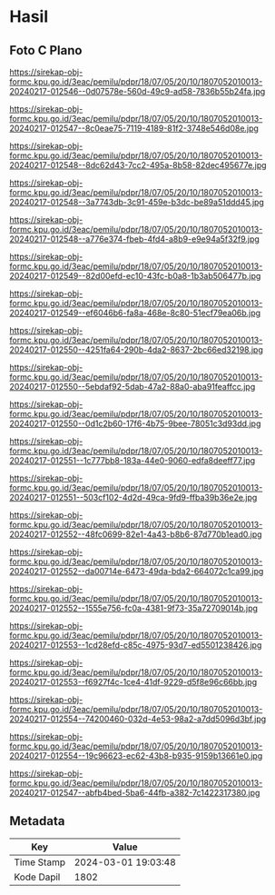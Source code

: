 # Hasil

## Foto C Plano

https://sirekap-obj-formc.kpu.go.id/3eac/pemilu/pdpr/18/07/05/20/10/1807052010013-20240217-012546--0d07578e-560d-49c9-ad58-7836b55b24fa.jpg

https://sirekap-obj-formc.kpu.go.id/3eac/pemilu/pdpr/18/07/05/20/10/1807052010013-20240217-012547--8c0eae75-7119-4189-81f2-3748e546d08e.jpg

https://sirekap-obj-formc.kpu.go.id/3eac/pemilu/pdpr/18/07/05/20/10/1807052010013-20240217-012548--8dc62d43-7cc2-495a-8b58-82dec495677e.jpg

https://sirekap-obj-formc.kpu.go.id/3eac/pemilu/pdpr/18/07/05/20/10/1807052010013-20240217-012548--3a7743db-3c91-459e-b3dc-be89a51ddd45.jpg

https://sirekap-obj-formc.kpu.go.id/3eac/pemilu/pdpr/18/07/05/20/10/1807052010013-20240217-012548--a776e374-fbeb-4fd4-a8b9-e9e94a5f32f9.jpg

https://sirekap-obj-formc.kpu.go.id/3eac/pemilu/pdpr/18/07/05/20/10/1807052010013-20240217-012549--82d00efd-ec10-43fc-b0a8-1b3ab506477b.jpg

https://sirekap-obj-formc.kpu.go.id/3eac/pemilu/pdpr/18/07/05/20/10/1807052010013-20240217-012549--ef6046b6-fa8a-468e-8c80-51ecf79ea06b.jpg

https://sirekap-obj-formc.kpu.go.id/3eac/pemilu/pdpr/18/07/05/20/10/1807052010013-20240217-012550--4251fa64-290b-4da2-8637-2bc66ed32198.jpg

https://sirekap-obj-formc.kpu.go.id/3eac/pemilu/pdpr/18/07/05/20/10/1807052010013-20240217-012550--5ebdaf92-5dab-47a2-88a0-aba91feaffcc.jpg

https://sirekap-obj-formc.kpu.go.id/3eac/pemilu/pdpr/18/07/05/20/10/1807052010013-20240217-012550--0d1c2b60-17f6-4b75-9bee-78051c3d93dd.jpg

https://sirekap-obj-formc.kpu.go.id/3eac/pemilu/pdpr/18/07/05/20/10/1807052010013-20240217-012551--1c777bb8-183a-44e0-9060-edfa8deeff77.jpg

https://sirekap-obj-formc.kpu.go.id/3eac/pemilu/pdpr/18/07/05/20/10/1807052010013-20240217-012551--503cf102-4d2d-49ca-9fd9-ffba39b36e2e.jpg

https://sirekap-obj-formc.kpu.go.id/3eac/pemilu/pdpr/18/07/05/20/10/1807052010013-20240217-012552--48fc0699-82e1-4a43-b8b6-87d770b1ead0.jpg

https://sirekap-obj-formc.kpu.go.id/3eac/pemilu/pdpr/18/07/05/20/10/1807052010013-20240217-012552--da00714e-6473-49da-bda2-664072c1ca99.jpg

https://sirekap-obj-formc.kpu.go.id/3eac/pemilu/pdpr/18/07/05/20/10/1807052010013-20240217-012552--1555e756-fc0a-4381-9f73-35a72709014b.jpg

https://sirekap-obj-formc.kpu.go.id/3eac/pemilu/pdpr/18/07/05/20/10/1807052010013-20240217-012553--1cd28efd-c85c-4975-93d7-ed5501238426.jpg

https://sirekap-obj-formc.kpu.go.id/3eac/pemilu/pdpr/18/07/05/20/10/1807052010013-20240217-012553--f6927f4c-1ce4-41df-9229-d5f8e96c66bb.jpg

https://sirekap-obj-formc.kpu.go.id/3eac/pemilu/pdpr/18/07/05/20/10/1807052010013-20240217-012554--74200460-032d-4e53-98a2-a7dd5096d3bf.jpg

https://sirekap-obj-formc.kpu.go.id/3eac/pemilu/pdpr/18/07/05/20/10/1807052010013-20240217-012554--19c96623-ec62-43b8-b935-9159b13661e0.jpg

https://sirekap-obj-formc.kpu.go.id/3eac/pemilu/pdpr/18/07/05/20/10/1807052010013-20240217-012547--abfb4bed-5ba6-44fb-a382-7c1422317380.jpg


## Metadata

| Key        | Value               |
| ---------- | ------------------- |
| Time Stamp | 2024-03-01 19:03:48 |
| Kode Dapil | 1802                |



